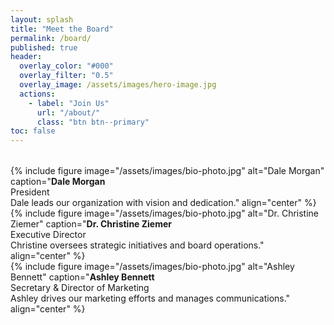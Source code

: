 ```yaml
---
layout: splash
title: "Meet the Board"
permalink: /board/
published: true
header:
  overlay_color: "#000"
  overlay_filter: "0.5"
  overlay_image: /assets/images/hero-image.jpg
  actions:
    - label: "Join Us"
      url: "/about/"
      class: "btn btn--primary"
toc: false
---
```


<!-- No H1 here because the splash layout already includes the title -->

<div class="row row--equal" style="margin-top: 2rem;">
  <div class="col-4">
    {% include figure
      image="/assets/images/bio-photo.jpg"
      alt="Dale Morgan"
      caption="<strong>Dale Morgan</strong><br>President<br>Dale leads our organization with vision and dedication."
      align="center"
    %}
  </div>

  <div class="col-4">
    {% include figure
      image="/assets/images/bio-photo.jpg"
      alt="Dr. Christine Ziemer"
      caption="<strong>Dr. Christine Ziemer</strong><br>Executive Director<br>Christine oversees strategic initiatives and board operations."
      align="center"
    %}
  </div>

  <div class="col-4">
    {% include figure
      image="/assets/images/bio-photo.jpg"
      alt="Ashley Bennett"
      caption="<strong>Ashley Bennett</strong><br>Secretary & Director of Marketing<br>Ashley drives our marketing efforts and manages communications."
      align="center"
    %}
  </div>
</div>
